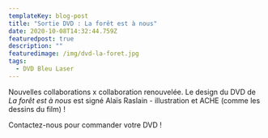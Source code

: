 ```yaml
---
templateKey: blog-post
title: "Sortie DVD : La forêt est à nous"
date: 2020-10-08T14:32:44.759Z
featuredpost: true
description: ""
featuredimage: /img/dvd-la-foret.jpg
tags:
  - DVD Bleu Laser
---
```

Nouvelles collaborations x collaboration renouvelée. 
Le design du DVD de *La forêt est à nous* est signé Alaïs Raslain - illustration et ACHE (comme les dessins du film) !

Contactez-nous pour commander votre DVD !